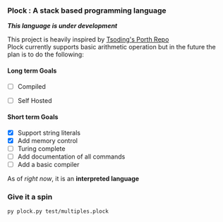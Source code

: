 ### Plock : A stack based programming language

***This language is under development***

This project is heavily inspired by [Tsoding's Porth Repo](https://github.com/tsoding/porth)
<br>
Plock currently supports basic arithmetic operation but in the future the plan is to do the following:

#### Long term Goals

- [ ] Compiled
- [ ] Self Hosted


#### Short term Goals

- [x] Support string literals
- [x] Add memory control
- [ ] Turing complete
- [ ] Add documentation of all commands
- [ ] Add a basic compiler

As of _right now_, it is an **interpreted language**

### Give it a spin


```py plock.py test/multiples.plock ```


